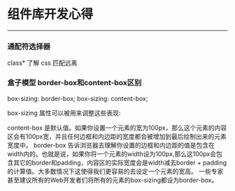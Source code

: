 # 组件库开发心得

---

### 通配符选择器

class*    了解 css 匹配远离

### 盒子模型 border-box和content-box区别

box-sizing: border-box;
box-sizing: content-box;

box-sizing 属性可以被用来调整这些表现:

content-box  是默认值。如果你设置一个元素的宽为100px，那么这个元素的内容区会有100px宽，并且任何边框和内边距的宽度都会被增加到最后绘制出来的元素宽度中。
border-box 告诉浏览器去理解你设置的边框和内边距的值是包含在width内的。也就是说，如果你将一个元素的width设为100px,那么这100px会包含其它的border和padding，内容区的实际宽度会是width减去border + padding的计算值。大多数情况下这使得我们更容易的去设定一个元素的宽高。
一些专家甚至建议所有的Web开发者们将所有的元素的box-sizing都设为border-box。